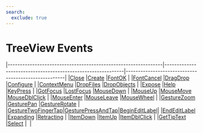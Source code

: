 ```yaml
---
search:
  exclude: true
---
```


<h1 class="heading"><span class="name">TreeView Events</span></h1>

|---------------------------------------------------------------|-------------------------------------------------------------|-----------------------------------------------------|
|[Close](../methodorevents/close.md)                            |[Create](../methodorevents/create.md)                        |[FontOK](../methodorevents/fontok.md)                |
|[FontCancel](../methodorevents/fontcancel.md)                  |[DragDrop](../methodorevents/dragdrop.md)                    |[Configure](../methodorevents/configure.md)          |
|[ContextMenu](../methodorevents/contextmenu.md)                |[DropFiles](../methodorevents/dropfiles.md)                  |[DropObjects](../methodorevents/dropobjects.md)      |
|[Expose](../methodorevents/expose.md)                          |[Help](../methodorevents/help.md)                            |[KeyPress](../methodorevents/keypress.md)            |
|[GotFocus](../methodorevents/gotfocus.md)                      |[LostFocus](../methodorevents/lostfocus.md)                  |[MouseDown](../methodorevents/mousedown.md)          |
|[MouseUp](../methodorevents/mouseup.md)                        |[MouseMove](../methodorevents/mousemove.md)                  |[MouseDblClick](../methodorevents/mousedblclick.md)  |
|[MouseEnter](../methodorevents/mouseenter.md)                  |[MouseLeave](../methodorevents/mouseleave.md)                |[MouseWheel](../methodorevents/mousewheel.md)        |
|[GestureZoom](../methodorevents/gesturezoom.md)                |[GesturePan](../methodorevents/gesturepan.md)                |[GestureRotate](../methodorevents/gesturerotate.md)  |
|[GestureTwoFingerTap](../methodorevents/gesturetwofingertap.md)|[GesturePressAndTap](../methodorevents/gesturepressandtap.md)|[BeginEditLabel](../methodorevents/begineditlabel.md)|
|[EndEditLabel](../methodorevents/endeditlabel.md)              |[Expanding](../methodorevents/expanding.md)                  |[Retracting](../methodorevents/retracting.md)        |
|[ItemDown](../methodorevents/itemdown.md)                      |[ItemUp](../methodorevents/itemup.md)                        |[ItemDblClick](../methodorevents/itemdblclick.md)    |
|[GetTipText](../methodorevents/gettiptext.md)                  |[Select](../methodorevents/select.md)                        |&nbsp;                                               |
